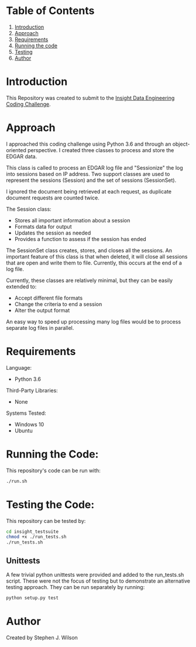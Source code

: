 # Table of Contents
1. [Introduction](README.md#introduction)
2. [Approach](README.md#approach)
3. [Requirements](README.md#requirements)
4. [Running the code](README.md#running-the-code)
5. [Testing](README.md#testing-the-code)
6. [Author](README.md#author)

# Introduction
This Repository was created to submit to the [Insight Data Engineering Coding Challenge](https://github.com/InsightDataScience/edgar-analytics).

# Approach
I approached this coding challenge using Python 3.6 and through an object-oriented perspective.
I created three classes to process and store the EDGAR data.

This class is called to process an EDGAR log file and "Sessionize" the log into sessions based on IP address. 
Two support classes are used to represent the sessions (Session) and the set of sessions (SessionSet).

I ignored the document being retrieved at each request, as duplicate document requests are counted twice.

The Session class:
 * Stores all important information about a session
 * Formats data for output
 * Updates the session as needed
 * Provides a function to assess if the session has ended

The SessionSet class creates, stores, and closes all the sessions. An important feature of this class is that when 
deleted, it will close all sessions that are open and write them to file. Currently, this occurs at the end of a log file.

Currently, these classes are relatively minimal, but they can be easily extended to:
 * Accept different file formats
 * Change the criteria to end a session
 * Alter the output format
 
 An easy way to speed up processing many log files would be to process separate log files in parallel.

# Requirements
Language:
* Python 3.6

Third-Party Libraries:
* None

Systems Tested: 
* Windows 10
* Ubuntu 

# Running the Code:
This repository's code can be run with:
```bash
./run.sh
```
# Testing the Code:
This repository can be tested by:
```bash
cd insight_testsuite
chmod +x ./run_tests.sh
./run_tests.sh
```

## Unittests
A few trivial python unittests were provided and added to the run_tests.sh script. 
These were not the focus of testing but to demonstrate an alternative testing approach.
They can be run separately by running:
```bash
python setup.py test
``` 

# Author
Created by Stephen J. Wilson